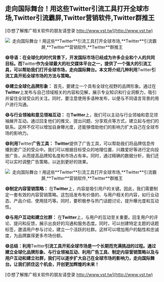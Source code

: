 ## **走向国际舞台！用这些**Twitter**引流工具打开全球市场,**Twitter**引流霸屏,**Twitter**营销软件,**Twitter**群推王**

[😍想了解推广相关软件的朋友请登录 http://www.vst.tw](http://www.vst.tw)

 <center><img src="https://vst.tw/MP4/tuiguang/png/1.png" alt="走向国际舞台！用这些**Twitter**引流工具打开全球市场,**Twitter**引流霸屏,**Twitter**营销软件,**Twitter**群推王"></center>

**😄导语：在全球化的时代背景下，开发国际市场已经成为许多企业和个人的共同目标。而**Twitter**作为全球最大的社交媒体平台之一，提供了一个强大的引流工具，可以帮助我们打开全球市场，走向国际舞台。本文将介绍几种利用**Twitter**引流工具开拓全球市场的方法与策略。**

**😄建立全球化品牌形象：**
首先，要建立一个具有全球化视野的品牌形象。通过在**Twitter**上发布与自己领域相关的内容和见解，展示专业知识和行业洞察力，吸引并留住全球受众的关注。同时，要注意使用多语种发布，以便与不同语言背景的用户进行沟通。

**😄与行业领袖和意见领袖互动：**
在**Twitter**上，我们可以主动与行业领袖和意见领袖展开互动。通过回复他们的推文、提出问题、分享观点等方式，建立起与他们的联系。这样不仅可以增加自身曝光度，还能够借助他们的影响力扩大自己在全球市场的影响力。

**😄利用**Twitter**广告工具：**
**Twitter**提供了广告工具，可以帮助我们将品牌信息传播到更广泛的受众中。我们可以根据目标受众的地理位置、兴趣爱好等进行定向投放广告，从而提高品牌知名度和市场占有率。同时，通过精确的数据分析，我们还可以实时调整广告策略，以达到更好的效果。

 <center><img src="https://vst.tw/MP4/tuiguang/png/6.png" alt="走向国际舞台！用这些**Twitter**引流工具打开全球市场,**Twitter**引流霸屏,**Twitter**营销软件,**Twitter**群推王"></center>

**😄制定内容营销策略：**
在**Twitter**上，内容是吸引用户的关键。因此，我们需要制定一套有效的内容营销策略。这包括发布有价值的、与用户相关的内容，如行业动态、产品介绍、使用技巧等。同时，要积极参与热门话题讨论，提升曝光度和互动性。

**😄与用户互动和建立社群：**
在**Twitter**上，与用户的互动至关重要。回复用户的评论、提问和反馈，展示出良好的沟通和服务态度。同时，可以创建特定主题的话题标签，邀请用户参与讨论，建立一个活跃的社群。这样可以增加用户的黏性和忠诚度，为品牌赢得更多市场份额。

**😄总结：利用**Twitter**引流工具开拓全球市场是一个长期而充满挑战的过程。通过建立全球化品牌形象、与行业领袖互动、利用广告工具、制定内容营销策略以及与用户互动和建立社群，我们可以逐步扩大自己在全球市场的影响力，走向国际舞台。让我们抓住这个机会，开创更加辉煌的未来！**

[😍想了解推广相关软件的朋友请登录 http://www.vst.tw](http://www.vst.tw)



